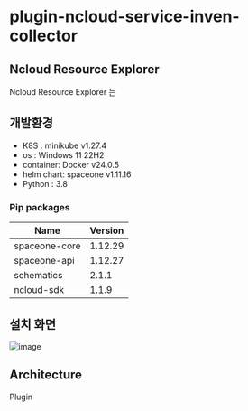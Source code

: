 # plugin-ncloud-service-inven-collector

## Ncloud Resource Explorer

Ncloud Resource Explorer 는

## 개발환경
* K8S : minikube v1.27.4
* os : Windows 11 22H2
* container: Docker v24.0.5
* helm chart: spaceone v1.11.16
* Python : 3.8
  
### Pip packages
 | Name          | Version            |
 |---------------| ------------------ |
 | spaceone-core |1.12.29 |
 | spaceone-api  | 1.12.27 |
 | schematics    | 2.1.1 |
 | ncloud-sdk    | 1.1.9 |

## 설치 화면
![image](https://github.com/chulgyujeon/plugin-ncloud-service-inven-collector/assets/101609006/304db630-b312-4179-9494-7af6ab06f7ef)


## Architecture

Plugin
